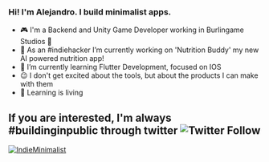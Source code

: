 ### Hi! I'm Alejandro. I build minimalist apps.

- :video_game: I'm a Backend and Unity Game Developer working in Burlingame Studios :hibiscus:
- :rocket: As an #indiehacker I’m currently working on 'Nutrition Buddy' my new AI powered nutrition app!
- 🌱 I’m currently learning Flutter Development, focused on IOS
- :wink: I don't get excited about the tools, but about the products I can make with them
- :book: Learning is living

## If you are interested, I'm always #buildinginpublic through twitter ![Twitter Follow](https://img.shields.io/twitter/follow/IndieMinimalist?label=%40IndieMinimalist)

<a href="https://twitter.com/IndieMinimalist" target="blank"><img src="https://img.shields.io/twitter/follow/IndieMinimalist?label=%40IndieMinimalist" alt="IndieMinimalist"/></a>
